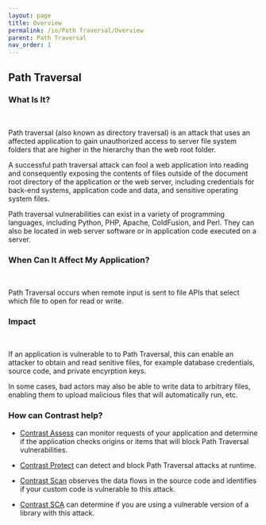 ```yaml
---
layout: page
title: Overview
permalink: /io/Path Traversal/Overview
parent: Path Traversal
nav_order: 1
---
```


## Path Traversal 


### What Is It? 
<br/>

Path traversal (also known as directory traversal) is an attack that uses an affected application to gain unauthorized access to server file system folders that are higher in the hierarchy than the web root folder. 

A successful path traversal attack can fool a web application into reading and consequently exposing the contents of files outside of the document root directory of the application or the web server, including credentials for back-end systems, application code and data, and sensitive operating system files.

Path traversal vulnerabilities can exist in a variety of programming languages, including Python, PHP, Apache, ColdFusion, and Perl. They can also be located in web server software or in application code executed on a server. 


### When Can It Affect My Application? 
<br/>

Path Traversal occurs when remote input is sent to file APIs that select which file to open for read or write.



### Impact 
<br/>

If an application is vulnerable to to Path Traversal, this can enable an attacker to obtain and read senitive files, for example database credentials, source code, and private encyrption keys. 

In some cases, bad actors may also be able to write data to arbitrary files, enabling them to upload malicious files that will automatically run, etc.





### How can Contrast help? 



- [Contrast Assess](https://www.contrastsecurity.com/contrast-assess) can monitor requests of your application and determine if the application checks origins or items that will block Path Traversal vulnerabilities.

- [Contrast Protect](https://www.contrastsecurity.com/contrast-protect) can detect and block Path Traversal attacks at runtime. 

- [Contrast Scan](https://www.contrastsecurity.com/contrast-scan) observes the data flows in the source code and identifies if your custom code is vulnerable to this attack. 

- [Contrast SCA](https://www.contrastsecurity.com/contrast-sca) can determine if you are using a vulnerable version of a library with this attack.

